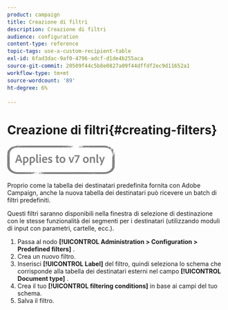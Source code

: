 ```yaml
---
product: campaign
title: Creazione di filtri
description: Creazione di filtri
audience: configuration
content-type: reference
topic-tags: use-a-custom-recipient-table
exl-id: 6fad3dac-9af0-4796-adcf-d1de4b255aca
source-git-commit: 20509f44c5b8e0827a09f44dffdf2ec9d11652a1
workflow-type: tm+mt
source-wordcount: '89'
ht-degree: 6%

---
```


# Creazione di filtri{#creating-filters}

![](../../assets/v7-only.svg)

Proprio come la tabella dei destinatari predefinita fornita con Adobe Campaign, anche la nuova tabella dei destinatari può ricevere un batch di filtri predefiniti.

Questi filtri saranno disponibili nella finestra di selezione di destinazione con le stesse funzionalità dei segmenti per i destinatari (utilizzando moduli di input con parametri, cartelle, ecc.).

1. Passa al nodo **[!UICONTROL Administration > Configuration > Predefined filters]** .
1. Crea un nuovo filtro.
1. Inserisci **[!UICONTROL Label]** del filtro, quindi seleziona lo schema che corrisponde alla tabella dei destinatari esterni nel campo **[!UICONTROL Document type]** .
1. Crea il tuo **[!UICONTROL filtering conditions]** in base ai campi del tuo schema.
1. Salva il filtro.
